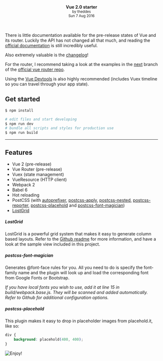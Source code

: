 <p style="text-align:center">
    <center>
        <strong>Vue 2.0 starter</strong><br>
        <small>by theddes<br>Sun 7 Aug 2016</small>
    </center>
    <br><br>
</p>

There is little documentation available for the pre-release states of Vue and its router. Luckily the API has not changed all that much, and reading the [official documentation](https://vuejs.org/api/) is still incredibly useful.

Also extremely valuable is the [changelog](https://github.com/vuejs/vue/issues/2873)!

For the router, I recommend taking a look at the examples in the [next](https://github.com/vuejs/vue-router/tree/next) branch of the [official vue router repo](https://github.com/vuejs/vue-router).

Using the [Vue Devtools](https://github.com/vuejs/vue-devtools) is also highly recommended (includes Vuex timeline so you can travel through your app state).

## Get started
```bash
$ npm install

# edit files and start developing
$ npm run dev
# bundle all scripts and styles for production use
$ npm run build
```

---

## Features

- Vue 2 (pre-release)
- Vue Router (pre-release)
- Vuex (state management)
- VueResource (HTTP client)
- Webpack 2
- Babel 6
- Hot reloading
- PostCSS (with [autoprefixer](https://github.com/postcss/autoprefixer), [postcss-apply](https://github.com/pascalduez/postcss-apply), [postcss-nested](https://github.com/postcss/postcss-nested), [postcss-reporter](https://github.com/postcss/postcss-reporter), [postcss-placehold](https://github.com/awayken/postcss-placehold) and [postcss-font-magician](https://github.com/jonathantneal/postcss-font-magician))
- [LostGrid](https://github.com/peterramsing/lost)

##### LostGrid
LostGrid is a powerful grid system that makes it easy to generate column based layouts. Refer to the [Github readme](https://github.com/peterramsing/lost) for more information, and have a look at the sample view included in this project.

##### postcss-font-magician
Generates @font-face rules for you.
All you need to do is specify the font-family name and the plugin will look up and load the corresponding font from Google Fonts or Bootstrap.

_If you have local fonts you wish to use, add it at line 15 in build/webpack.base.js. They will be scanned and added automatically.
Refer to Github for additional configuration options._

##### postcss-placehold
This plugin makes it easy to drop in placeholder images from placehold.it, like so:
```css
div {
    background: placehold(400, 400);
}
```

![](https://i.imgur.com/9XCIaET.jpg "Enjoy!")